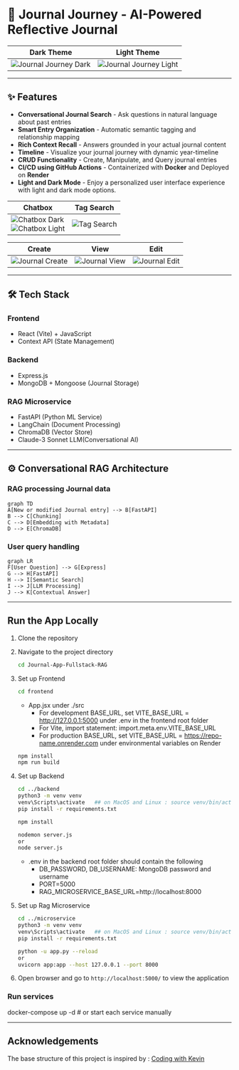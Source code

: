 # 📝 Journal Journey - AI-Powered Reflective Journal

| Dark Theme | Light Theme |
| ------ | ------ |
| ![Journal Journey Dark](https://github.com/user-attachments/assets/da676633-3e2b-4f61-9848-c9c78a99b76c) | ![Journal Journey Light](https://github.com/user-attachments/assets/aef39202-4906-4681-a637-18798feee320) |

---
## ✨ Features
- **Conversational Journal Search** - Ask questions in natural language about past entries
- **Smart Entry Organization** - Automatic semantic tagging and relationship mapping
- **Rich Context Recall** - Answers grounded in your actual journal content
- **Timeline** - Visualize your journal journey with dynamic year-timeline
- **CRUD Functionality** - Create, Manipulate, and Query journal entries
- **CI/CD using GitHub Actions** - Containerized with **Docker** and Deployed on **Render** 
- **Light and Dark Mode** - Enjoy a personalized user interface experience with light and dark mode options.

| Chatbox | Tag Search |
| ------ | ------ |
| ![Chatbox Dark](https://github.com/user-attachments/assets/bec0c662-4b7c-4696-9175-739429ed47f3) <br> ![Chatbox Light](https://github.com/user-attachments/assets/9ca83a20-c269-423c-888d-c50dc5e88789) | ![Tag Search](https://github.com/user-attachments/assets/83b7eff2-0701-4f78-bf90-54b6d698a532) |

| Create | View | Edit |
| ------ | ------ | ------ |
| ![Journal Create](https://github.com/user-attachments/assets/f9898889-12c2-4584-a942-7150b91db697) | ![Journal View](https://github.com/user-attachments/assets/cae843ba-0de5-48d9-a05f-98f52a1a5cf8) | ![Journal Edit](https://github.com/user-attachments/assets/111c5e24-87bc-4b2d-a219-daa11c3d93ab) |

---
## 🛠 Tech Stack
### Frontend
- React (Vite) + JavaScript
- Context API (State Management)

### Backend
- Express.js
- MongoDB + Mongoose (Journal Storage)

### RAG Microservice
- FastAPI (Python ML Service)
- LangChain (Document Processing)
- ChromaDB (Vector Store)
- Claude-3 Sonnet LLM(Conversational AI)

---
## ⚙️ Conversational RAG Architecture
### RAG processing Journal data
```mermaid
graph TD
A[New or modified Journal entry] --> B[FastAPI]
B --> C[Chunking]
C --> D[Embedding with Metadata]
D --> E[ChromaDB]
```

### User query handling
```mermaid
graph LR
F[User Question] --> G[Express]
G --> H[FastAPI]
H --> I[Semantic Search]
I --> J[LLM Processing]
J --> K[Contextual Answer]
```

---
## Run the App Locally

1. Clone the repository

2. Navigate to the project directory
    ```bash
    cd Journal-App-Fullstack-RAG
    ```

3. Set up Frontend
    ```bash
    cd frontend
    ```
   * App.jsx under ./src
        * For development BASE_URL, set VITE_BASE_URL = http://127.0.0.1:5000 under .env in the frontend root folder
        * For Vite, import statement: import.meta.env.VITE_BASE_URL
        * For production BASE_URL, set VITE_BASE_URL = https://repo-name.onrender.com under environmental variables on Render 
    
    ```bash
    npm install
    npm run build
    ```

5. Set up Backend
    ```bash
    cd ../backend
    python3 -m venv venv
    venv\Scripts\activate   ## on MacOS and Linux : source venv/bin/activate
    pip install -r requirements.txt
    ```
    ```bash
    npm install

    nodemon server.js 
    or 
    node server.js
    ```
    * .env in the backend root folder should contain the following
        * DB_PASSWORD, DB_USERNAME: MongoDB password and username
        * PORT=5000
        * RAG_MICROSERVICE_BASE_URL=http://localhost:8000

6. Set up Rag Microservice
    ```bash
    cd ../microservice
    python3 -m venv venv
    venv\Scripts\activate   ## on MacOS and Linux : source venv/bin/activate
    pip install -r requirements.txt

    python -u app.py --reload
    or
    uvicorn app:app --host 127.0.0.1 --port 8000

    ```

7. Open browser and go to `http://localhost:5000/` to view the application


### Run services
docker-compose up -d  # or start each service manually

---
## Acknowledgements
The base structure of this project is inspired by : [Coding with Kevin](https://www.youtube.com/watch?v=D9ByRLPg-J4&list=PLZ81O7amWFO_WotG-TJfjfi3YlSbShPS7&ab_channel=CodingwithKevin)

